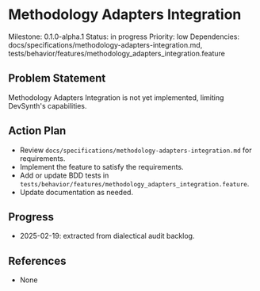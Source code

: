 # Methodology Adapters Integration
Milestone: 0.1.0-alpha.1
Status: in progress
Priority: low
Dependencies: docs/specifications/methodology-adapters-integration.md, tests/behavior/features/methodology_adapters_integration.feature

## Problem Statement
Methodology Adapters Integration is not yet implemented, limiting DevSynth's capabilities.


## Action Plan
- Review `docs/specifications/methodology-adapters-integration.md` for requirements.
- Implement the feature to satisfy the requirements.
- Add or update BDD tests in `tests/behavior/features/methodology_adapters_integration.feature`.
- Update documentation as needed.

## Progress
- 2025-02-19: extracted from dialectical audit backlog.

## References
- None
